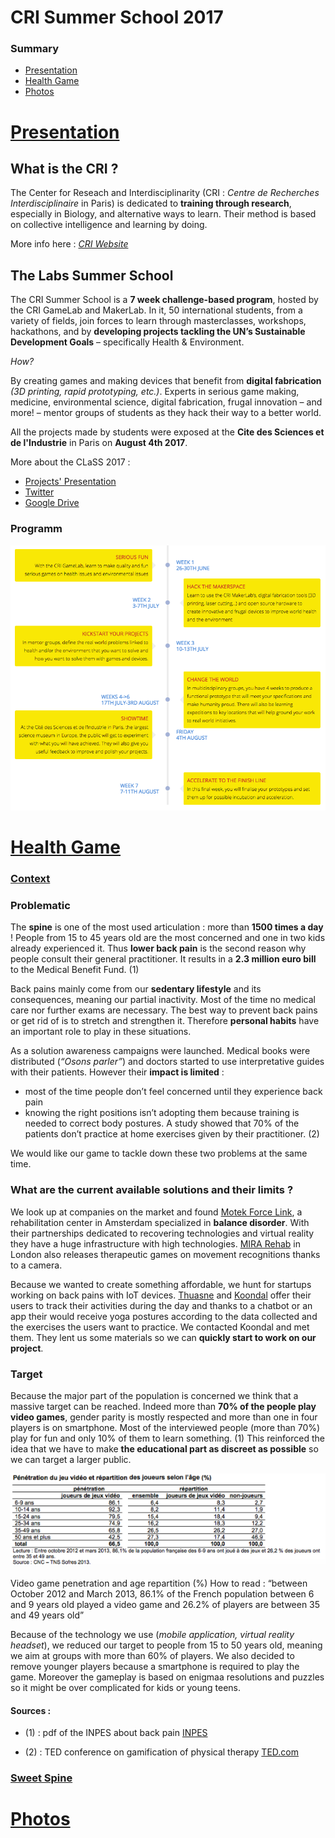 # CRI Summer School 2017
### Summary
* [Presentation](#presentation)
* [Health Game](#healthgame)
* [Photos](#photos)

# [Presentation](#summary)
## What is the CRI ?

The Center for Reseach and Interdisciplinarity (CRI : *Centre de Recherches Interdisciplinaire* in Paris) is dedicated to **training through research**, especially in Biology, and alternative ways to learn. Their method is based on  collective intelligence and learning by doing.

More info here : [*CRI Website*](https://cri-paris.org/)

## The Labs Summer School
The CRI Summer School is a **7 week challenge-based program**, hosted by the CRI GameLab and MakerLab.
In it, 50 international students, from a variety of fields, join forces to learn through masterclasses, workshops, hackathons, and by **developing projects tackling the UN’s Sustainable Development Goals** – specifically Health & Environment.

*How?*

By creating games and making devices that benefit from **digital fabrication** *(3D printing, rapid prototyping, etc.)*. Experts in serious game making, medicine, environmental science, digital fabrication, frugal innovation – and more! – mentor groups of students as they hack their way to a better world.

All the projects made by students  were exposed at the **Cite des Sciences et de l'Industrie** in Paris on **August 4th 2017**.

More about the CLaSS 2017 :
* [Projects' Presentation](http://projects.class2017.cri-paris.org/)
* [Twitter](https://twitter.com/SDGCLaSS)
* [Google Drive](https://drive.google.com/drive/folders/0B9utIJzYBJwXcVhMSkEzVTFrb2c)

### Programm
![Timeline](/img/timeline.png)

# [Health Game](#summary)

### [Context](#healthgame)
### Problematic
The **spine** is one of the most used articulation : more than **1500 times a day** ! People from 15 to 45 years old are the most concerned and one in two kids already experienced it. Thus **lower back pain** is the second reason why people consult their general practitioner. It results in a **2.3 million euro bill** to the Medical Benefit Fund. (1)

Back pains mainly come from our **sedentary lifestyle** and its consequences, meaning our partial inactivity. Most of the time no medical care nor further exams are necessary. The best way to prevent back pains or get rid of is to stretch and strengthen it. Therefore **personal habits** have an important role to play in these situations.

As a solution awareness campaigns were launched. Medical books were distributed (*“Osons parler”*) and doctors started to use interpretative guides with their patients. However their **impact is limited** :
* most of the time people don’t feel concerned until they experience back pain
* knowing the right positions isn’t adopting them because training is needed to correct body postures. A study showed that 70% of the patients don’t practice at home exercises given by their practitioner. (2)

We would like our game to tackle down these two problems at the same time. 

### What are the current available solutions and their limits ?
We look up at companies on the market and found [Motek Force Link](https://www.motekforcelink.com/products/), a rehabilitation center in Amsterdam specialized in **balance disorder**. With their partnerships dedicated to recovering technologies and virtual reality they have a huge infrastructure with high technologies. [MIRA Rehab](https://www.motekforcelink.com/products/) in London also releases therapeutic games on movement recognitions thanks to a camera. 

Because we wanted to create something affordable,  we hunt for startups working on back pains with IoT devices. [Thuasne](http://monmaldedos.fr/) and [Koondal](http://koondal.fr/) offer their users to track their activities during the day and thanks to a chatbot or an app their would receive yoga postures according to the data collected and the exercises the users want to practice. We contacted Koondal and met them. They lent us some materials so we can **quickly start to work on our project**.

### Target
Because the major part of the population is concerned we think that a massive target can be reached. Indeed more than **70% of the people play video games**, gender parity is mostly respected and more than one in four players is on smartphone. Most of the interviewed people (more than 70%) play for fun and only 10% of them to learn something. (1) This reinforced the idea that we have to make **the educational part as discreet as possible** so we can target a larger public.

![VideoGamePenetration](/img/videogamepenetration.png)

Video game penetration and age repartition (%)
How to read : “between October 2012 and March 2013, 86.1% of the French population between 6 and 9 years old played a video game and 26.2% of players are between 35 and 49 years old”


Because of the technology we use (*mobile application, virtual reality headset*), we reduced our target to people from 15 to 50 years old, meaning we aim at groups with more than 60% of players. We also decided to remove younger players because a smartphone is required to play the game. Moreover the gameplay is based on enigmaa resolutions and puzzles  so it might be over complicated for kids or young teens.

#### Sources : 
- (1) : pdf of the INPES about back pain [INPES](http://inpes.santepubliquefrance.fr/70000/dp/05/dp050127.pdf])

- (2) : TED conference on gamification of physical therapy [TED.com](https://www.ted.com/talks/cosmin_mihaiu_physical_therapy_is_boring_play_a_game_instead#t-264985)

### [Sweet Spine](#healthgame)



# [Photos](#photos)


